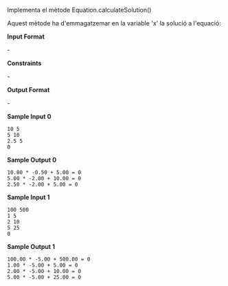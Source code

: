 Implementa el mètode Equation.calculateSolution()

Aquest mètode ha d'emmagatzemar en la variable 'x' la solució a
l'equació:

**Input Format**

\-

**Constraints**

\-

**Output Format**

\-

**Sample Input 0**

    10 5
    5 10
    2.5 5
    0

**Sample Output 0**

    10.00 * -0.50 + 5.00 = 0
    5.00 * -2.00 + 10.00 = 0
    2.50 * -2.00 + 5.00 = 0

**Sample Input 1**

    100 500
    1 5
    2 10
    5 25
    0

**Sample Output 1**

    100.00 * -5.00 + 500.00 = 0
    1.00 * -5.00 + 5.00 = 0
    2.00 * -5.00 + 10.00 = 0
    5.00 * -5.00 + 25.00 = 0
